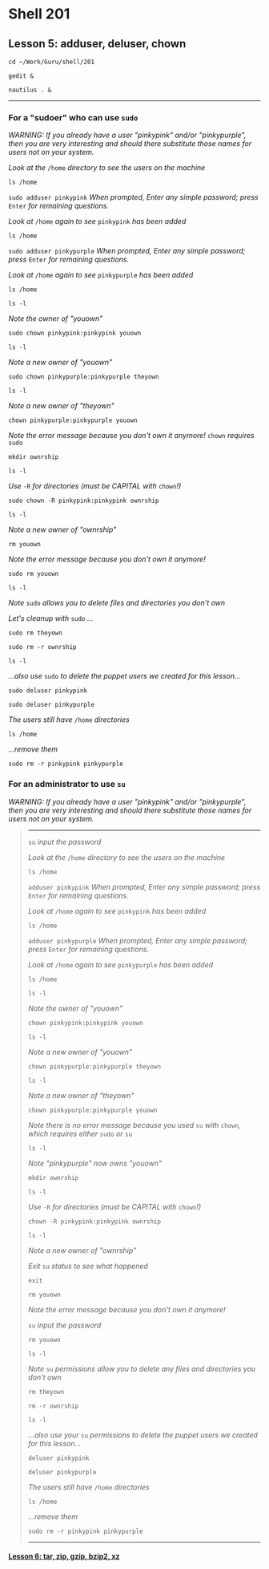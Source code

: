 # Shell 201
## Lesson 5: adduser, deluser, chown

`cd ~/Work/Guru/shell/201`

`gedit &`

`nautilus . &`
___

### For a "sudoer" who can use `sudo`

*WARNING: If you already have a user "pinkypink" and/or "pinkypurple", then you are very interesting and should there substitute those names for users not on your system.*

*Look at the* `/home` *directory to see the users on the machine*

`ls /home`

`sudo adduser pinkypink` *When prompted, Enter any simple password; press* `Enter` *for remaining questions.*

*Look at* `/home` *again to see* `pinkypink` *has been added*

`ls /home`

`sudo adduser pinkypurple` *When prompted, Enter any simple password; press* `Enter` *for remaining questions.*

*Look at* `/home` *again to see* `pinkypurple` *has been added*

`ls /home`

`ls -l`

*Note the owner of "youown"*

`sudo chown pinkypink:pinkypink youown`

`ls -l`

*Note a new owner of "youown"*

`sudo chown pinkypurple:pinkypurple theyown`

`ls -l`

*Note a new owner of "theyown"*

`chown pinkypurple:pinkypurple youown`

*Note the error message because you don't own it anymore!* `chown` *requires* `sudo`

`mkdir ownrship`

`ls -l`

*Use* `-R` *for directories (must be CAPITAL with* `chown`*!)*

`sudo chown -R pinkypink:pinkypink ownrship`

`ls -l`

*Note a new owner of "ownrship"*

`rm youown`

*Note the error message because you don't own it anymore!*

`sudo rm youown`

`ls -l`

*Note* `sudo` *allows you to delete files and directories you don't own*

*Let's cleanup with* `sudo` *...*

`sudo rm theyown`

`sudo rm -r ownrship`

`ls -l`

*...also use* `sudo` *to delete the puppet users we created for this lesson...*

`sudo deluser pinkypink`

`sudo deluser pinkypurple`

*The users still have* `/home` *directories*

`ls /home`

*...remove them*

`sudo rm -r pinkypink pinkypurple`

### For an administrator to use `su`

*WARNING: If you already have a user "pinkypink" and/or "pinkypurple", then you are very interesting and should there substitute those names for users not on your system.*

> ___
> 
> `su` *input the password*
>
> *Look at the* `/home` *directory to see the users on the machine*
> 
> `ls /home`
> 
> `adduser pinkypink` *When prompted, Enter any simple password; press* `Enter` *for remaining questions.*
> 
> *Look at* `/home` *again to see* `pinkypink` *has been added*
> 
> `ls /home`
> 
> `adduser pinkypurple` *When prompted, Enter any simple password; press* `Enter` *for remaining questions.*
> 
> *Look at* `/home` *again to see* `pinkypurple` *has been added*
> 
> `ls /home`
> 
> `ls -l`
> 
> *Note the owner of "youown"*
> 
> `chown pinkypink:pinkypink youown`
> 
> `ls -l`
> 
> *Note a new owner of "youown"*
> 
> `chown pinkypurple:pinkypurple theyown`
> 
> `ls -l`
> 
> *Note a new owner of "theyown"*
> 
> `chown pinkypurple:pinkypurple youown`
> 
> *Note there is no error message because you used* `su` *with* `chown`*, which requires either* `sudo` *or* `su`
> 
> `ls -l`
> 
> *Note "pinkypurple" now owns "youown"*
> 
> `mkdir ownrship`
> 
> `ls -l`
> 
> *Use* `-R` *for directories (must be CAPITAL with* `chown`*!)*
> 
> `chown -R pinkypink:pinkypink ownrship`
> 
> `ls -l`
> 
> *Note a new owner of "ownrship"*
> 
> *Exit* `su` *status to see what happened*
> 
> `exit`
> 
> `rm youown`
> 
> *Note the error message because you don't own it anymore!*
> 
> `su` *input the password*
> 
> `rm youown`
> 
> `ls -l`
> 
> *Note* `su` *permissions allow you to delete any files and directories you don't own*
> 
> `rm theyown`
> 
> `rm -r ownrship`
> 
> `ls -l`
> 
> *...also use your* `su` *permissions to delete the puppet users we created for this lesson...*
> 
> `deluser pinkypink`
> 
> `deluser pinkypurple`
> 
> *The users still have* `/home` *directories*
> 
> `ls /home`
> 
> *...remove them*
> 
> `sudo rm -r pinkypink pinkypurple`
> 
> ___

#### [Lesson 6: tar, zip, gzip, bzip2, xz](https://github.com/inkVerb/guru/blob/master/201-shell/Lesson-06.md)
